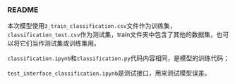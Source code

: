 ### README

​		本次模型使用`3_train_classification.csv`文件作为训练集，`classification_test.csv`作为测试集，train文件夹中包含了其他的数据集，也可以将它们当作测试集或训练集用。

​		`classification.ipynb`和`classification.py`代码内容相同，是模型的训练代码；

​		`test_interface_classification.ipynb`是测试接口，用来测试模型误差。